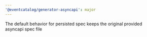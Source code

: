 ```yaml
---
'@eventcatalog/generator-asyncapi': major
---
```


The default behavior for persisted spec keeps the original provided asyncapi spec file
